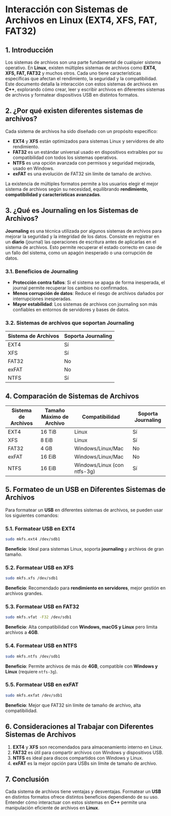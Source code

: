 # Interacción con Sistemas de Archivos en Linux (EXT4, XFS, FAT, FAT32)

## 1. Introducción

Los sistemas de archivos son una parte fundamental de cualquier sistema operativo. En **Linux**, existen múltiples sistemas de archivos como **EXT4, XFS, FAT, FAT32** y muchos otros. Cada uno tiene características específicas que afectan el rendimiento, la seguridad y la compatibilidad. Este documento detalla la interacción con estos sistemas de archivos en **C++**, explorando cómo crear, leer y escribir archivos en diferentes sistemas de archivos y formatear dispositivos USB en distintos formatos.

## 2. ¿Por qué existen diferentes sistemas de archivos?

Cada sistema de archivos ha sido diseñado con un propósito específico:
- **EXT4** y **XFS** están optimizados para sistemas Linux y servidores de alto rendimiento.
- **FAT32** es un estándar universal usado en dispositivos extraíbles por su compatibilidad con todos los sistemas operativos.
- **NTFS** es una opción avanzada con permisos y seguridad mejorada, usado en Windows.
- **exFAT** es una evolución de FAT32 sin límite de tamaño de archivo.

La existencia de múltiples formatos permite a los usuarios elegir el mejor sistema de archivos según su necesidad, equilibrando **rendimiento, compatibilidad y características avanzadas**.

## 3. ¿Qué es Journaling en los Sistemas de Archivos?

**Journaling** es una técnica utilizada por algunos sistemas de archivos para mejorar la seguridad y la integridad de los datos. Consiste en registrar en un **diario** (journal) las operaciones de escritura antes de aplicarlas en el sistema de archivos. Esto permite recuperar el estado correcto en caso de un fallo del sistema, como un apagón inesperado o una corrupción de datos.

### 3.1. Beneficios de Journaling
- **Protección contra fallos**: Si el sistema se apaga de forma inesperada, el journal permite recuperar los cambios no confirmados.
- **Menos corrupción de datos**: Reduce el riesgo de archivos dañados por interrupciones inesperadas.
- **Mayor estabilidad**: Los sistemas de archivos con journaling son más confiables en entornos de servidores y bases de datos.

### 3.2. Sistemas de archivos que soportan Journaling

| Sistema de Archivos | Soporta Journaling |
|---------------------|--------------------|
| EXT4               | Sí |
| XFS                | Sí |
| FAT32              | No |
| exFAT              | No |
| NTFS               | Sí |

## 4. Comparación de Sistemas de Archivos

| Sistema de Archivos | Tamaño Máximo de Archivo | Compatibilidad | Soporta Journaling |
|---------------------|------------------------|----------------|----------------------|
| EXT4               | 16 TiB                  | Linux          | Sí                   |
| XFS                | 8 EiB                   | Linux          | Sí                   |
| FAT32              | 4 GB                    | Windows/Linux/Mac | No                |
| exFAT              | 16 EiB                  | Windows/Linux/Mac | No                |
| NTFS               | 16 EiB                  | Windows/Linux (con ntfs-3g) | Sí |

## 5. Formateo de un USB en Diferentes Sistemas de Archivos

Para formatear un **USB** en diferentes sistemas de archivos, se pueden usar los siguientes comandos:

### 5.1. Formatear USB en **EXT4**
```sh
sudo mkfs.ext4 /dev/sdb1
```
**Beneficio**: Ideal para sistemas Linux, soporta **journaling** y archivos de gran tamaño.

### 5.2. Formatear USB en **XFS**
```sh
sudo mkfs.xfs /dev/sdb1
```
**Beneficio**: Recomendado para **rendimiento en servidores**, mejor gestión en archivos grandes.

### 5.3. Formatear USB en **FAT32**
```sh
sudo mkfs.vfat -F32 /dev/sdb1
```
**Beneficio**: Alta compatibilidad con **Windows, macOS y Linux** pero limita archivos a **4GB**.

### 5.4. Formatear USB en **NTFS**
```sh
sudo mkfs.ntfs /dev/sdb1
```
**Beneficio**: Permite archivos de más de **4GB**, compatible con **Windows y Linux** (requiere `ntfs-3g`).

### 5.5. Formatear USB en **exFAT**
```sh
sudo mkfs.exfat /dev/sdb1
```
**Beneficio**: Mejor que FAT32 sin límite de tamaño de archivo, alta compatibilidad.

## 6. Consideraciones al Trabajar con Diferentes Sistemas de Archivos

1. **EXT4** y **XFS** son recomendados para almacenamiento interno en Linux.
2. **FAT32** es útil para compartir archivos con Windows y dispositivos USB.
3. **NTFS** es ideal para discos compartidos con Windows y Linux.
4. **exFAT** es la mejor opción para USBs sin límite de tamaño de archivo.

## 7. Conclusión

Cada sistema de archivos tiene ventajas y desventajas. Formatear un **USB** en distintos formatos ofrece distintos beneficios dependiendo de su uso. Entender cómo interactuar con estos sistemas en **C++** permite una manipulación eficiente de archivos en **Linux**.

